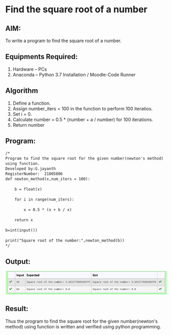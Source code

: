 # Find the square root of a number

## AIM:
To write a program to find the square root of a number.

## Equipments Required:
1. Hardware – PCs
2. Anaconda – Python 3.7 Installation / Moodle-Code Runner

## Algorithm
1. Define a function.
2. Assign number_iters = 100 in the function to perform 100 iteratios.
3. Set i = 0.
4. Calculate  number = 0.5 * (number + a / number) for 100 iterations.
5. Return number

## Program:
```
/*
Program to find the square root for the given number(newton's method) using function.
Developed by:G.jayanth 
RegisterNumber:  21005806
def newton_method(x,num_iters = 100):

    b = float(x) 

    for i in range(num_iters): 

        x = 0.5 * (x + b / x) 

    return x

b=int(input())

print("Square root of the number:",newton_method(b))
*/
```

## Output:
![OUTPUT](./IMAGES/img.png)
## Result:
Thus the program to find the square root for the given number(newton's method) using function is written and verified using python programming.
